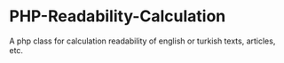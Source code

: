 # PHP-Readability-Calculation
A php class for calculation readability of english or turkish texts, articles, etc.
